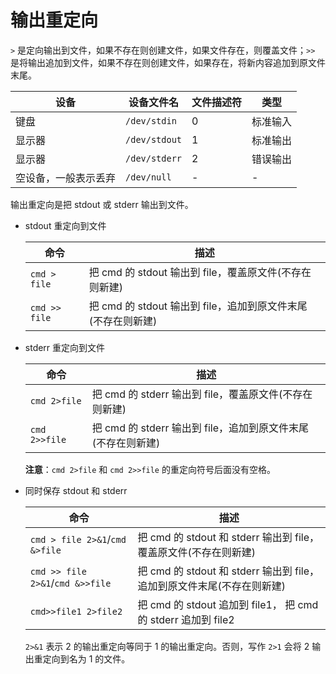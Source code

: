 # 输出重定向

`>` 是定向输出到文件，如果不存在则创建文件，如果文件存在，则覆盖文件；`>>` 是将输出追加到文件，如果不存在则创建文件，如果存在，将新内容追加到原文件末尾。

| 设备 | 设备文件名 | 文件描述符 | 类型 |
| --- | --- | --- | --- |
| 键盘 | `/dev/stdin` | 0 | 标准输入 |
| 显示器 | `/dev/stdout` | 1 | 标准输出 |
| 显示器 | `/dev/stderr` | 2 | 错误输出 |
| 空设备，一般表示丢弃 | `/dev/null` | - | - |

输出重定向是把 stdout 或 stderr 输出到文件。

- stdout 重定向到文件

  | 命令 | 描述 |
  | --- | --- |
  | `cmd > file` | 把 cmd 的 stdout 输出到 file，覆盖原文件(不存在则新建) |
  | `cmd >> file` | 把 cmd 的 stdout 输出到 file，追加到原文件末尾(不存在则新建) |

- stderr 重定向到文件

  | 命令 | 描述 |
  | --- | --- |
  | `cmd 2>file` | 把 cmd 的 stderr 输出到 file，覆盖原文件(不存在则新建) |
  | `cmd 2>>file` | 把 cmd 的 stderr 输出到 file，追加到原文件末尾(不存在则新建) |

  **注意**：`cmd 2>file` 和 `cmd 2>>file` 的重定向符号后面没有空格。

- 同时保存 stdout 和 stderr

  | 命令 | 描述 |
  | --- | --- |
  | `cmd > file 2>&1`/`cmd &>file` | 把 cmd 的 stdout 和 stderr 输出到 file，覆盖原文件(不存在则新建) |
  | `cmd >> file 2>&1`/`cmd &>>file` | 把 cmd 的 stdout 和 stderr 输出到 file，追加到原文件末尾(不存在则新建) |
  | `cmd>>file1 2>file2` |  把 cmd 的 stdout 追加到 file1， 把 cmd 的 stderr 追加到 file2 |

  `2>&1` 表示 2 的输出重定向等同于 1 的输出重定向。否则，写作 `2>1` 会将 2 输出重定向到名为 1 的文件。
